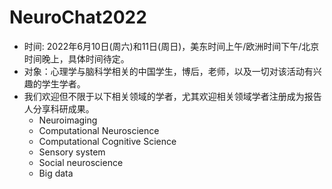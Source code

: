 # NeuroChat2022
*   时间: 2022年6月10日(周六)和11日(周日)，美东时间上午/欧洲时间下午/北京时间晚上，具体时间待定。
*   对象：心理学与脑科学相关的中国学生，博后，老师，以及一切对该活动有兴趣的学生学者。
*   我们欢迎但不限于以下相关领域的学者，尤其欢迎相关领域学者注册成为报告人分享科研成果。
    *   Neuroimaging
    *   Computational Neuroscience
    *   Computational Cognitive Science
    *   Sensory system
    *   Social neuroscience
    *   Big data